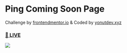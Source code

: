 # Ping Coming Soon Page
Challenge by <a href="https://frontendmentor.io">frontendmentor.io</a> & Coded by <a href="https://yonutdev.xyz">yonutdev.xyz</a>
<h3><a href="https://yonutdev.github.io/ping-coming-soon-page/">👀 LIVE</a></h3>
<img src="https://i.imgur.com/m5Nzqnr.png"></img>
